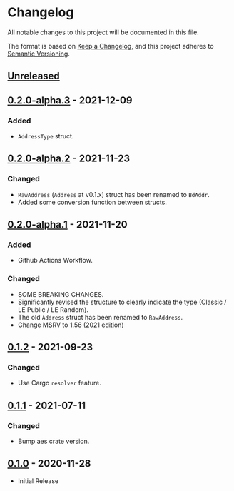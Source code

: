 # Changelog
All notable changes to this project will be documented in this file.

The format is based on [Keep a Changelog](https://keepachangelog.com/en/1.0.0/),
and this project adheres to [Semantic Versioning](https://semver.org/spec/v2.0.0.html).

## [Unreleased]

## [0.2.0-alpha.3] - 2021-12-09

### Added

- `AddressType` struct.

## [0.2.0-alpha.2] - 2021-11-23

### Changed

- `RawAddress` (`Address` at v0.1.x) struct has been renamed to `BdAddr`.
- Added some conversion function between structs.

## [0.2.0-alpha.1] - 2021-11-20

### Added

- Github Actions Workflow.

### Changed

- SOME BREAKING CHANGES.
- Significantly revised the structure to clearly indicate the type (Classic / LE Public / LE Random).
- The old `Address` struct has been renamed to `RawAddress`.
- Change MSRV to 1.56 (2021 edition)

## [0.1.2] - 2021-09-23

### Changed

- Use Cargo `resolver` feature.

## [0.1.1] - 2021-07-11

### Changed

- Bump aes crate version.

## [0.1.0] - 2020-11-28

- Initial Release

[Unreleased]: https://github.com/yskszk63/bdaddr/compare/v0.2.0-alpha.3...HEAD
[0.2.0-alpha.3]: https://github.com/yskszk63/bdaddr/compare/v0.2.0-alpha.2...v0.2.0-alpha.3
[0.2.0-alpha.2]: https://github.com/yskszk63/bdaddr/compare/v0.2.0-alpha.1...v0.2.0-alpha.2
[0.2.0-alpha.1]: https://github.com/yskszk63/bdaddr/compare/v0.1.2...v0.2.0-alpha.1
[0.1.2]: https://github.com/yskszk63/bdaddr/compare/v0.1.1...v0.1.2
[0.1.1]: https://github.com/yskszk63/bdaddr/compare/v0.1.0...v0.1.1
[0.1.0]: https://github.com/yskszk63/bdaddr/releases/tag/v0.1.0
